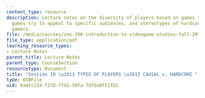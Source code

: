 ```yaml
---
content_type: resource
description: Lecture notes on the diversity of players based on games they play, how
  games try to appeal to specific audiences, and stereotypes of hardcore versus casual
  gamers.
file: /media/courses/cms-300-introduction-to-videogame-studies-fall-2011/6a4fc234f2787f4239fa7dfda0f51fb2_MITCMS_300F11_session_10.pdf
file_type: application/pdf
learning_resource_types:
- Lecture Notes
parent_title: Lecture Notes
parent_type: CourseSection
resourcetype: Document
title: "Session 10 \u2013 TYPES OF PLAYERS \u2013 CAUSAL v. HARDCORE "
type: OCWFile
uid: 6a4fc234-f278-7f42-39fa-7dfda0f51fb2
---
```

